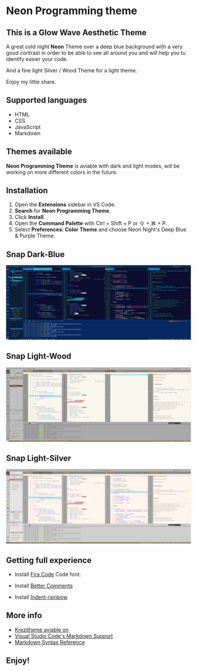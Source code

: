 # Neon Programming theme

## This is a Glow Wave Aesthetic Theme

A great cold night **Neon** Theme over a deep blue background with a very good contrast in order to be able to see all around you and will help you tu identify easier your code.

And a fine light Silver / Wood Theme for a light theme.

Enjoy my little share.

## Supported languages

- HTML
- CSS
- JavaScript
- Markdown

## Themes available

**Neon Programming Theme** is aviable with dark and light modes, will be working on more different colors in the future.

## Installation

1. Open the **Extensions** sidebar in VS Code.
2. **Search** for **Neon Programming Theme**.
3. Click **Install**.
4. Open the **Command Palette** with Ctrl + Shift + P or ⇧ + ⌘ + P.
5. Select **Preferences: Color Theme** and choose Neon Night's Deep Blue & Purple Theme.

## Snap Dark-Blue

 ![Neon_Night's_1](https://github.com/Krezitech/Imagenes/blob/main/dark-blue.png?raw=true)

## Snap Light-Wood

![Neon_Day's_1](https://github.com/Krezitech/Imagenes/blob/main/light-brown.png?raw=true)

## Snap Light-Silver

![Neon_Day's_2](https://github.com/Krezitech/Imagenes/blob/main/light-silver.png?raw=true)

## Getting full experience

- Install [Fira Code](https://github.com/tonsky/FiraCode/wiki/ "Fira Code") Code font.

- Install [Better Comments](https://github.com/aaron-bond/better-comments "Better Comments")
- Install [Indent-rainbow](https://github.com/oderwat/vscode-indent-rainbow "indent-rainbow")

## More info

- [Krezitheme aviable on](https://github.com/Krezitech/Vscode-theme)
- [Visual Studio Code's Markdown Support](http://code.visualstudio.com/docs/languages/markdown)
- [Markdown Syntax Reference](https://help.github.com/articles/markdown-basics/)

## **Enjoy!**
